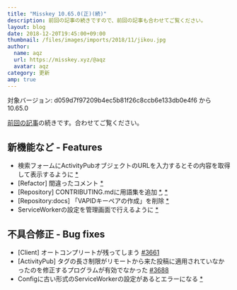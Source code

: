 ```yaml
---
title: "Misskey 10.65.0(正)(続)"
description: 前回の記事の続きですので、前回の記事も合わせてご覧ください。
layout: blog
date: 2018-12-20T19:45:00+09:00
thumbnail: /files/images/imports/2018/11/jikou.jpg
author:
  name: aqz
  url: https://misskey.xyz/@aqz
  avatar: aqz
category: 更新
amp: true
---
```

対象バージョン: d059d7f97209b4ec5b81f26c8ccb6e133db0e4f6 から 10.65.0

[前回の記事](../20_update106500/)の続きです。合わせてご覧ください。

## 新機能など - Features

- 検索フォームにActivityPubオブジェクトのURLを入力するとその内容を取得して表示するように [*](https://github.com/syuilo/misskey/commit/a5f09c90ddbbd5623572f546d075617bddd9a660)
- [Refactor] 間違ったコメント [*](https://github.com/syuilo/misskey/commit/b545be5799df2ced7a6e39918df73d8407f38b34)
- [Repository] CONTRIBUTING.mdに用語集を追加 [*](https://github.com/syuilo/misskey/commit/d09a68ef112d328b29457bca692792caab8a8766), [*](https://github.com/syuilo/misskey/commit/20f83420caa2690a3c60c47f1231fb2d392e34f9)
- [Repository:docs] 「VAPIDキーペアの作成」を削除 [*](https://github.com/syuilo/misskey/commit/aa47b6732d379079b313497d3894ee09f1dc9169)
- ServiceWorkerの設定を管理画面で行えるように [*](https://github.com/syuilo/misskey/commit/454632d785cbf031f54a9dc63a20af0d92302e0d)

## 不具合修正 - Bug fixes
- [Client] オートコンプリートが残ってしまう [#3661](https://github.com/syuilo/misskey/pull/3661)
- [ActivityPub] タグの長さ制限がリモートから来た投稿に適用されていなかったのを修正するプログラムが有効でなかった [#3688](https://github.com/syuilo/misskey/pull/3688)
- Configに古い形式のServiceWorkerの設定があるとエラーになる [*](https://github.com/syuilo/misskey/commit/1c93fcb1c4d35a8e62132a9815ab43c72629fed4)